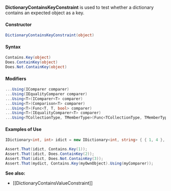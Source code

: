 **DictionaryContainsKeyConstraint** is used to test whether a dictionary
contains an expected object as a key.

#### Constructor

```csharp
DictionaryContainsKeyConstraint(object)
```

#### Syntax

```csharp
Contains.Key(object)
Does.ContainKey(object)
Does.Not.ContainKey(object)
```

#### Modifiers

```csharp
...Using(IComparer comparer)
...Using(IEqualityComparer comparer)
...Using<T>(IComparer<T> comparer)
...Using<T>(Comparison<T> comparer)
...Using<T>(Func<T, T, bool> comparer)
...Using<T>(IEqualityComparer<T> comparer)
...Using<TCollectionType, TMemberType>(Func<TCollectionType, TMemberType, bool> comparison)
```

#### Examples of Use

```csharp
IDictionary<int, int> idict = new IDictionary<int, string> { { 1, 4 }, { 2, 5 } };

Assert.That(idict, Contains.Key(1));
Assert.That(idict, Does.ContainKey(2));
Assert.That(idict, Does.Not.ContainKey(3));
Assert.That(mydict, Contains.Key(myOwnObject).Using(myComparer));
```

**See also:**
 * [[DictionaryContainsValueConstraint]]
